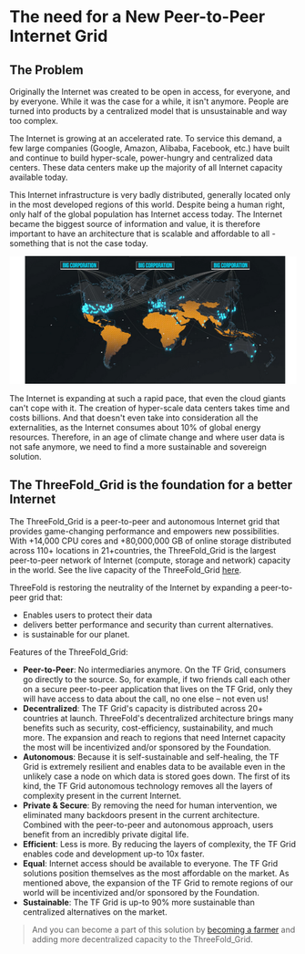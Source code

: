 # The need for a New Peer-to-Peer Internet Grid 

## The Problem 

Originally the Internet was created to be open in access, for everyone, and by everyone. While it was the case for a while, it isn't anymore. People are turned into products by a centralized model that is unsustainable and way too complex. 

The Internet is growing at an accelerated rate. To service this demand, a few large companies (Google, Amazon, Alibaba, Facebook, etc.) have built and continue to build hyper-scale, power-hungry and centralized data centers. These data centers make up the majority of all Internet capacity available today.

This Internet infrastructure is very badly distributed, generally located only in the most developed regions of this world. Despite being a human right, only half of the global population has Internet access today. The Internet became the biggest source of information and value, it is therefore important to have an architecture that is scalable and affordable to all - something that is not the case today.

![](img/bad_internet.png)

The Internet is expanding at such a rapid pace, that even the cloud giants can't cope with it. The creation of hyper-scale data centers takes time and costs billions. And that doesn't even take into consideration all the externalities, as the Internet consumes about 10% of global energy resources. Therefore, in an age of climate change and where user data is not safe anymore, we need to find a more sustainable and sovereign solution.

## The ThreeFold_Grid is the foundation for a better Internet

The ThreeFold_Grid is a peer-to-peer and autonomous Internet grid that provides game-changing performance and empowers new possibilities. With +14,000 CPU cores and +80,000,000 GB of online storage distributed across 110+ locations in 21+countries, the ThreeFold_Grid is the largest peer-to-peer network of Internet (compute, storage and network) capacity in the world. See the live capacity of the ThreeFold_Grid [here](https://explorer.threefold.io).


ThreeFold is restoring the neutrality of the Internet by expanding a peer-to-peer grid that:
- Enables users to protect their data
- delivers better performance and security than current alternatives.
- is sustainable for our planet.


Features of the ThreeFold_Grid:
- **Peer-to-Peer**: No intermediaries anymore. On the TF Grid, consumers go directly to the source. So, for example, if two friends call each other on a secure peer-to-peer application that lives on the TF Grid, only they will have access to data about the call, no one else – not even us!
- **Decentralized**: The TF Grid's capacity is distributed across 20+ countries at launch. ThreeFold's decentralized architecture brings many benefits such as security, cost-efficiency, sustainability, and much more. The expansion and reach to regions that need Internet capacity the most will be incentivized and/or sponsored by the Foundation.
- **Autonomous**: Because it is self-sustainable and self-healing, the TF Grid is extremely resilient and enables data to be available even in the unlikely case a node on which data is stored goes down. The first of its kind, the TF Grid autonomous technology removes all the layers of complexity present in the current Internet.
- **Private & Secure**: By removing the need for human intervention, we eliminated many backdoors present in the current architecture. Combined with the peer-to-peer and autonomous approach, users benefit from an incredibly private digital life.
- **Efficient**: Less is more. By reducing the layers of complexity, the TF Grid enables code and development up-to 10x faster.
- **Equal**: Internet access should be available to everyone. The TF Grid solutions position themselves as the most affordable on the market. As mentioned above, the expansion of the TF Grid to remote regions of our world will be incentivized and/or sponsored by the Foundation.
- **Sustainable**: The TF Grid is up-to 90% more sustainable than centralized alternatives on the market.

> And you can become a part of this solution by [becoming a farmer](become_a_farmer) and adding more decentralized capacity to the ThreeFold_Grid.



